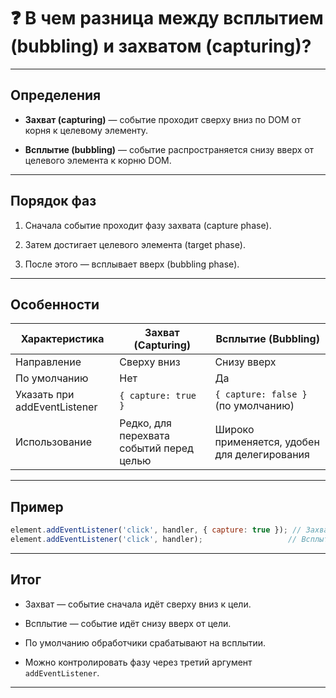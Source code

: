 # ❓ В чем разница между всплытием (bubbling) и захватом (capturing)?

---

## Определения

- **Захват (capturing)** — событие проходит сверху вниз по DOM от корня к целевому элементу.

- **Всплытие (bubbling)** — событие распространяется снизу вверх от целевого элемента к корню DOM.

---

## Порядок фаз

1. Сначала событие проходит фазу захвата (capture phase).

2. Затем достигает целевого элемента (target phase).

3. После этого — всплывает вверх (bubbling phase).

---

## Особенности

| Характеристика       | Захват (Capturing)           | Всплытие (Bubbling)             |
|---------------------|------------------------------|--------------------------------|
| Направление         | Сверху вниз                  | Снизу вверх                    |
| По умолчанию        | Нет                         | Да                            |
| Указать при addEventListener | `{ capture: true }`            | `{ capture: false }` (по умолчанию) |
| Использование       | Редко, для перехвата событий перед целью | Широко применяется, удобен для делегирования |

---

## Пример

```js
element.addEventListener('click', handler, { capture: true }); // Захват
element.addEventListener('click', handler);                   // Всплытие
```

---

## Итог

- Захват — событие сначала идёт сверху вниз к цели.

- Всплытие — событие идёт снизу вверх от цели.

- По умолчанию обработчики срабатывают на всплытии.

- Можно контролировать фазу через третий аргумент `addEventListener`.

---
